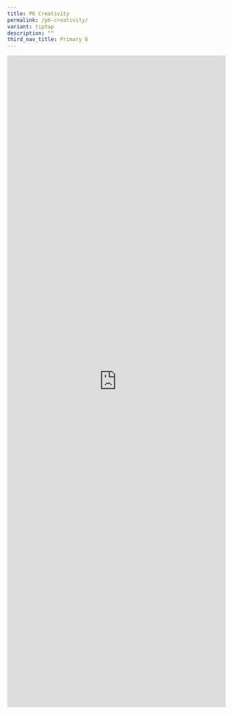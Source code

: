 ```yaml
---
title: P6 Creativity
permalink: /p6-creativity/
variant: tiptap
description: ""
third_nav_title: Primary 6
---
```

<div class="iframe-wrapper">
<iframe height="1500" width="100%" allowfullscreen="true" frameborder="0" src="https://docs.google.com/document/d/e/2PACX-1vSUXnKUPpm84ssz6otymNEnGhH7xKn9BCCFJ0TE5ZefeQ-Z2Rb1S74iOHGtoDw6Lg/pub?embedded=true"></iframe>
</div>
<p></p>